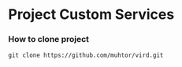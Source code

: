 # Project Custom Services

### How to clone project

```
git clone https://github.com/muhtor/vird.git
```
